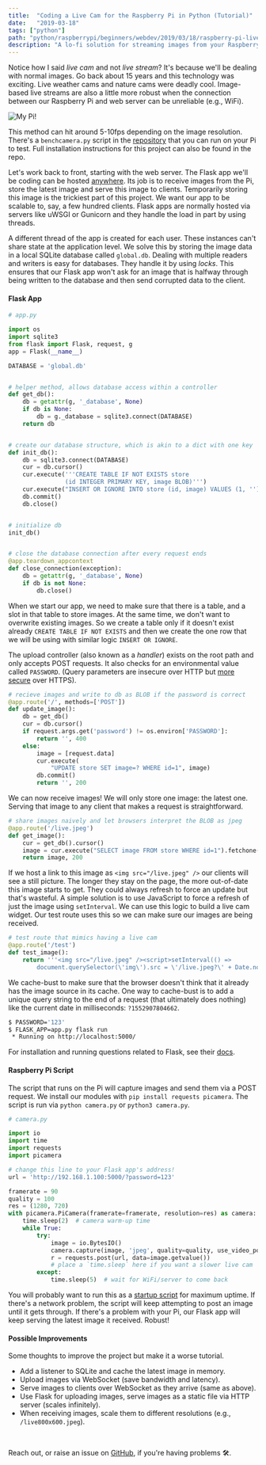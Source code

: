 ```yaml
---
title:  "Coding a Live Cam for the Raspberry Pi in Python (Tutorial)"
date:   "2019-03-18"
tags: ["python"]
path: "python/raspberrypi/beginners/webdev/2019/03/18/raspberry-pi-live-cam.html"
description: "A lo-fi solution for streaming images from your Raspberry Pi to the web."
---
```



Notice how I said _live cam_ and not _live stream_? It's because we'll be dealing with normal images. Go back about 15 years and this technology was exciting. Live weather cams and nature cams were deadly cool. Image-based live streams are also a little more robust when the connection between our Raspberry Pi and web server can be unreliable (e.g., WiFi).

![My Pi!](my-pi.jpg)


This method can hit around 5-10fps depending on the image resolution. There's a `benchcamera.py` script in the [repository](https://github.com/healeycodes/Raspberry-Pi-Live-Cam) that you can run on your Pi to test. Full installation instructions for this project can also be found in the repo.

Let's work back to front, starting with the web server. The Flask app we'll be coding can be hosted [anywhere](https://www.google.com/search?q=host+flask+app+free). Its job is to receive images from the Pi, store the latest image and serve this image to clients. Temporarily storing this image is the trickiest part of this project. We want our app to be scalable to, say, a few hundred clients. Flask apps are normally hosted via servers like uWSGI or Gunicorn and they handle the load in part by using threads.

A different thread of the app is created for each user. These instances can't share state at the application level. We solve this by storing the image data in a local SQLite database called `global.db`. Dealing with multiple readers and writers is easy for databases. They handle it by using _locks_. This ensures that our Flask app won't ask for an image that is halfway through being written to the database and then send corrupted data to the client.

#### Flask App

```python
# app.py

import os
import sqlite3
from flask import Flask, request, g
app = Flask(__name__)

DATABASE = 'global.db'


# helper method, allows database access within a controller
def get_db():
    db = getattr(g, '_database', None)
    if db is None:
        db = g._database = sqlite3.connect(DATABASE)
    return db


# create our database structure, which is akin to a dict with one key
def init_db():
    db = sqlite3.connect(DATABASE)
    cur = db.cursor()
    cur.execute('''CREATE TABLE IF NOT EXISTS store
                (id INTEGER PRIMARY KEY, image BLOB)''')
    cur.execute("INSERT OR IGNORE INTO store (id, image) VALUES (1, '')")
    db.commit()
    db.close()


# initialize db
init_db()


# close the database connection after every request ends
@app.teardown_appcontext
def close_connection(exception):
    db = getattr(g, '_database', None)
    if db is not None:
        db.close()
```

When we start our app, we need to make sure that there is a table, and a slot in that table to store images. At the same time, we don't want to overwrite existing images. So we create a table only if it doesn't exist already `CREATE TABLE IF NOT EXISTS` and then we create the one row that we will be using with similar logic `INSERT OR IGNORE`.

The upload controller (also known as a _handler_) exists on the root path and only accepts POST requests. It also checks for an environmental value called `PASSWORD`. (Query parameters are insecure over HTTP but [more secure](https://stackoverflow.com/questions/2629222/are-querystring-parameters-secure-in-https-http-ssl) over HTTPS).

```python
# recieve images and write to db as BLOB if the password is correct
@app.route('/', methods=['POST'])
def update_image():
    db = get_db()
    cur = db.cursor()
    if request.args.get('password') != os.environ['PASSWORD']:
        return '', 400
    else:
        image = [request.data]
        cur.execute(
            "UPDATE store SET image=? WHERE id=1", image)
        db.commit()
        return '', 200
```

We can now receive images! We will only store one image: the latest one. Serving that image to any client that makes a request is straightforward.

```python
# share images naively and let browsers interpret the BLOB as jpeg
@app.route('/live.jpeg')
def get_image():
    cur = get_db().cursor()
    image = cur.execute("SELECT image FROM store WHERE id=1").fetchone()[0]
    return image, 200
```

If we host a link to this image as `<img src="/live.jpeg" />` our clients will see a still picture. The longer they stay on the page, the more out-of-date this image starts to get. They could always refresh to force an update but that's wasteful. A simple solution is to use JavaScript to force a refresh of just the image using `setInterval`. We can use this logic to build a live cam widget. Our test route uses this so we can make sure our images are being received.

```python
# test route that mimics having a live cam
@app.route('/test')
def test_image():
    return '''<img src="/live.jpeg" /><script>setInterval(() =>
        document.querySelector(\'img\').src = \'/live.jpeg?\' + Date.now(), 150)</script>'''
```

We cache-bust to make sure that the browser doesn't think that it already has the image source in its cache. One way to cache-bust is to add a unique query string to the end of a request (that ultimately does nothing) like the current date in milliseconds: `?1552907804662`.

```bash
$ PASSWORD='123'
$ FLASK_APP=app.py flask run
 * Running on http://localhost:5000/
```

For installation and running questions related to Flask, see their [docs](http://flask.pocoo.org/).

#### Raspberry Pi Script

The script that runs on the Pi will capture images and send them via a POST request. We install our modules with `pip install requests picamera`. The script is run via `python camera.py` or `python3 camera.py`.

```python
# camera.py

import io
import time
import requests
import picamera

# change this line to your Flask app's address!
url = 'http://192.168.1.100:5000/?password=123'

framerate = 90
quality = 100
res = (1280, 720)
with picamera.PiCamera(framerate=framerate, resolution=res) as camera:
    time.sleep(2)  # camera warm-up time
    while True:
        try:
            image = io.BytesIO()
            camera.capture(image, 'jpeg', quality=quality, use_video_port=True)
            r = requests.post(url, data=image.getvalue())
            # place a `time.sleep` here if you want a slower live cam
        except:
            time.sleep(5)  # wait for WiFi/server to come back

```

You will probably want to run this as a [startup script](https://www.google.com/search?q=rc.local) for maximum uptime. If there's a network problem, the script will keep attempting to post an image until it gets through. If there's a problem with your Pi, our Flask app will keep serving the latest image it received. Robust!


#### Possible Improvements

Some thoughts to improve the project but make it a worse tutorial.

- Add a listener to SQLite and cache the latest image in memory.
- Upload images via WebSocket (save bandwidth and latency).
- Serve images to clients over WebSocket as they arrive (same as above).
- Use Flask for uploading images, serve images as a static file via HTTP server (scales infinitely).
- When receiving images, scale them to different resolutions (e.g., `/live800x600.jpeg`).

<br>

Reach out, or raise an issue on [GitHub](https://github.com/healeycodes/Raspberry-Pi-Live-Cam), if you're having problems 🛠️.
